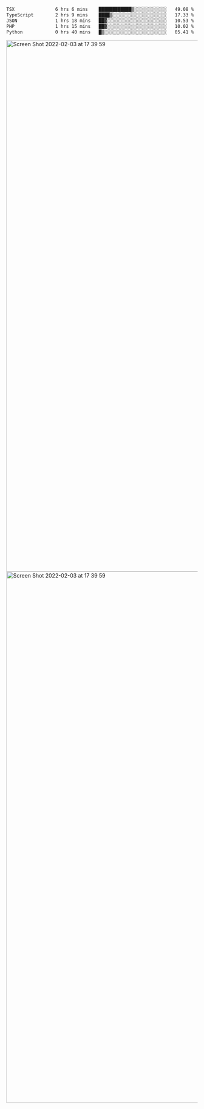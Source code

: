 <!--START_SECTION:waka-->

```txt
TSX               6 hrs 6 mins    ████████████▒░░░░░░░░░░░░   49.08 %
TypeScript        2 hrs 9 mins    ████▒░░░░░░░░░░░░░░░░░░░░   17.33 %
JSON              1 hrs 18 mins   ██▓░░░░░░░░░░░░░░░░░░░░░░   10.53 %
PHP               1 hrs 15 mins   ██▓░░░░░░░░░░░░░░░░░░░░░░   10.02 %
Python            0 hrs 40 mins   █▒░░░░░░░░░░░░░░░░░░░░░░░   05.41 %
```

<!--END_SECTION:waka-->

<img width="1400" alt="Screen Shot 2022-02-03 at 17 39 59" src="https://user-images.githubusercontent.com/45716542/152387304-f2b60485-53a6-4f4b-a818-5cefb1b0c0ae.png">
<img width="1400" alt="Screen Shot 2022-02-03 at 17 39 59" src="https://user-images.githubusercontent.com/45716542/152387273-ea5cdf21-2a45-44da-8bef-00c1763b1d42.png">
